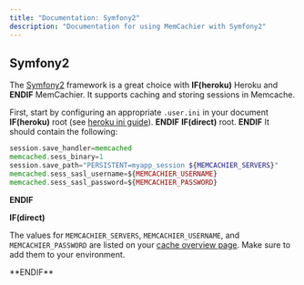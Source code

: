 ```yaml
---
title: "Documentation: Symfony2"
description: "Documentation for using MemCachier with Symfony2"
---
```


## Symfony2

The [Symfony2](http://symfony.com/) framework is a great choice with
**IF(heroku)**
Heroku and
**ENDIF**
MemCachier. It supports caching and storing sessions in Memcache.

First, start by configuring an appropriate `.user.ini` in your document
**IF(heroku)**
root (see [heroku ini
guide](https://devcenter.heroku.com/articles/custom-php-settings#user-ini-files-recommended)).
**ENDIF**
**IF(direct)**
root.
**ENDIF**
It should contain the following:

```php
session.save_handler=memcached
memcached.sess_binary=1
session.save_path="PERSISTENT=myapp_session ${MEMCACHIER_SERVERS}"
memcached.sess_sasl_username=${MEMCACHIER_USERNAME}
memcached.sess_sasl_password=${MEMCACHIER_PASSWORD}
```
**ENDIF**

**IF(direct)**
<p class="alert alert-info">
The values for <code>MEMCACHIER_SERVERS</code>, <code>MEMCACHIER_USERNAME</code>, and
<code>MEMCACHIER_PASSWORD</code> are listed on your
<a href="https://www.memcachier.com/caches">cache overview page</a>. Make sure to add them
to your environment.
</p>
**ENDIF**
